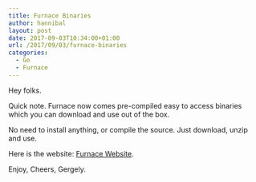 ```yaml
---
title: Furnace Binaries
author: hannibal
layout: post
date: 2017-09-03T10:34:00+01:00
url: /2017/09/03/furnace-binaries
categories:
  - Go
  - Furnace
---
```


Hey folks.

Quick note. Furnace now comes pre-compiled easy to access binaries which you can download and use out of the box.

No need to install anything, or compile the source. Just download, unzip and use.

Here is the website: [Furnace Website](https://skarlso.github.io/furnace-web).

Enjoy,
Cheers,
Gergely.
